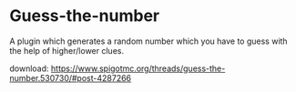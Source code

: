 # Guess-the-number
A plugin which generates a random number which you have to guess with the help of higher/lower clues.

download: https://www.spigotmc.org/threads/guess-the-number.530730/#post-4287266
